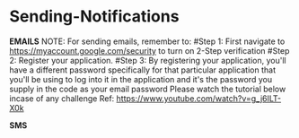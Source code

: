 # Sending-Notifications
**EMAILS**
NOTE: For sending emails, remember to:
#Step 1: First navigate to https://myaccount.google.com/security to turn on 2-Step verification
#Step 2: Register your application. 
#Step 3: By registering your application, you'll have a different password specifically for that particular application that you'll be using to log into it in the application and it's the password you supply in the code as your email password
Please watch the tutorial below incase of any challenge
Ref: https://www.youtube.com/watch?v=g_j6ILT-X0k

**SMS**
